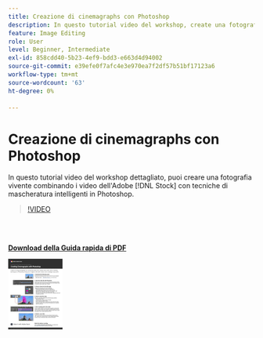```yaml
---
title: Creazione di cinemagraphs con Photoshop
description: In questo tutorial video del workshop, create una fotografia vivente combinando i video di Adobe [!DNL Stock] con tecniche di mascheratura intelligenti in Photoshop
feature: Image Editing
role: User
level: Beginner, Intermediate
exl-id: 858cdd40-5b23-4ef9-bdd3-e663d4d94002
source-git-commit: e39efe0f7afc4e3e970ea7f2df57b51bf17123a6
workflow-type: tm+mt
source-wordcount: '63'
ht-degree: 0%

---
```


# Creazione di cinemagraphs con Photoshop

In questo tutorial video del workshop dettagliato, puoi creare una fotografia vivente combinando i video dell&#39;Adobe [!DNL Stock] con tecniche di mascheratura intelligenti in Photoshop.

>[!VIDEO](https://video.tv.adobe.com/v/3410688?hidetitle=true&captions=ita)

<br> 

[**Download della Guida rapida di PDF**](../quick-reference/CreatingCinemagraphswithPhotoshop.pdf)

[![Immagine della prima pagina della guida di riferimento rapido](assets/CreatingCinemagraphswithPhotoshopPage1.png)](../quick-reference/CreatingCinemagraphswithPhotoshop.pdf)
